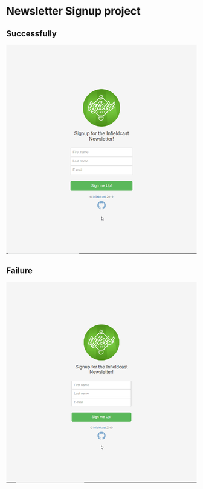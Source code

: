 
# Newsletter Signup project

## Successfully

![success](https://github.com/AndyOximenes/newsletter-signup/blob/master/public/imgs/success.gif?raw=true)

## Failure

![failure](https://raw.githubusercontent.com/AndyOximenes/newsletter-signup/master/public/imgs/failure.gif)
